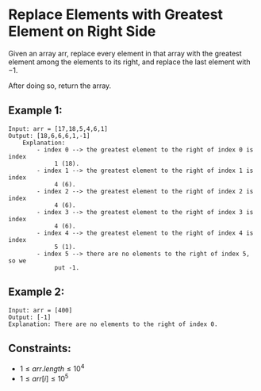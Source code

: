 # Replace Elements with Greatest Element on Right Side
Given an array arr, replace every element in that array with the greatest  
element among the elements to its right, and replace the last element with  
$-1$.

After doing so, return the array.

 

## Example 1:

    Input: arr = [17,18,5,4,6,1]
    Output: [18,6,6,6,1,-1]
        Explanation: 
            - index 0 --> the greatest element to the right of index 0 is index
                 1 (18).
            - index 1 --> the greatest element to the right of index 1 is index
                 4 (6).
            - index 2 --> the greatest element to the right of index 2 is index
                 4 (6).
            - index 3 --> the greatest element to the right of index 3 is index
                 4 (6).
            - index 4 --> the greatest element to the right of index 4 is index
                 5 (1).
            - index 5 --> there are no elements to the right of index 5, so we
                 put -1.

## Example 2:

    Input: arr = [400]
    Output: [-1]
    Explanation: There are no elements to the right of index 0.

 

## Constraints:

* $1 \le arr.length \le 10^4$
* $1 \le arr[i] \le 10^5$

